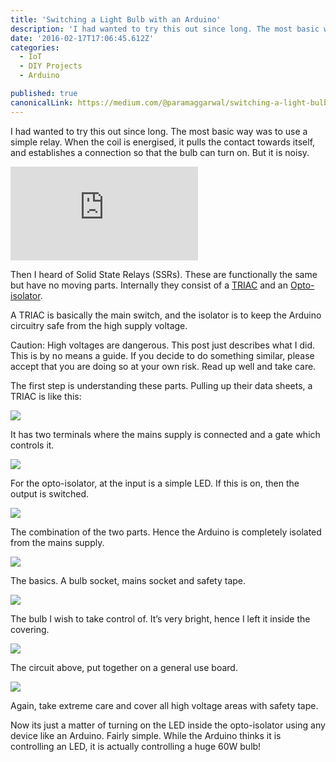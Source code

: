 ```yaml
---
title: 'Switching a Light Bulb with an Arduino'
description: 'I had wanted to try this out since long. The most basic way was to use a simple relay. When the coil is energised, it pulls the contact towards itself, and establishes a connection so that the bulb…'
date: '2016-02-17T17:06:45.612Z'
categories:
  - IoT
  - DIY Projects
  - Arduino

published: true
canonicalLink: https://medium.com/@paramaggarwal/switching-a-light-bulb-with-an-arduino-adb848d76e84
---
```


I had wanted to try this out since long. The most basic way was to use a simple relay. When the coil is energised, it pulls the contact towards itself, and establishes a connection so that the bulb can turn on. But it is noisy.

<Embed src="https://player.vimeo.com/video/47259792" height={360} width={640} />

Then I heard of Solid State Relays (SSRs). These are functionally the same but have no moving parts. Internally they consist of a [TRIAC](http://t.umblr.com/redirect?z=http%3A%2F%2Fen.wikipedia.org%2Fwiki%2FTRIAC&t=YTNjY2U0MmYwNGM5OWJhNmU4ZWNjOTNmZWUzZWRmNWM4MmJmYzY4MywxZjBSenNRZw%3D%3D) and an [Opto-isolator](http://t.umblr.com/redirect?z=http%3A%2F%2Fen.wikipedia.org%2Fwiki%2FOpto-isolator&t=YjNkOWZmYTdmMzk0Y2RmZTVhNjcyMmVjZWFjY2ZmNjdhMzM3M2ZjNywxZjBSenNRZw%3D%3D).

A TRIAC is basically the main switch, and the isolator is to keep the Arduino circuitry safe from the high supply voltage.

Caution: High voltages are dangerous. This post just describes what I did. This is by no means a guide. If you decide to do something similar, please accept that you are doing so at your own risk. Read up well and take care.

The first step is understanding these parts. Pulling up their data sheets, a TRIAC is like this:

![](./asset-1.png)

It has two terminals where the mains supply is connected and a gate which controls it.

![](./asset-2.png)

For the opto-isolator, at the input is a simple LED. If this is on, then the output is switched.

![](./asset-3.png)

The combination of the two parts. Hence the Arduino is completely isolated from the mains supply.

![](./asset-4.jpg)

The basics. A bulb socket, mains socket and safety tape.

![](./asset-5.jpg)

The bulb I wish to take control of. It’s very bright, hence I left it inside the covering.

![](./asset-6.jpg)

The circuit above, put together on a general use board.

![](./asset-7.jpg)

Again, take extreme care and cover all high voltage areas with safety tape.

Now its just a matter of turning on the LED inside the opto-isolator using any device like an Arduino. Fairly simple. While the Arduino thinks it is controlling an LED, it is actually controlling a huge 60W bulb!

